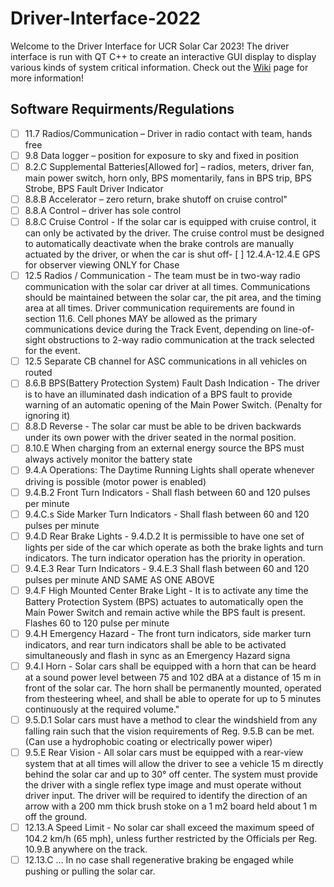 # Driver-Interface-2022

Welcome to the Driver Interface for UCR Solar Car 2023! The driver interface is run with QT C++ to create an 
interactive GUI display to display various kinds of system critical information. Check out the [Wiki](https://github.com/UCR-Solar-Car/DriverInterface/wiki) page for 
more information! 

## Software Requirments/Regulations
- [ ] 11.7 Radios/Communication – Driver in radio contact with team, hands free
- [ ] 9.8 Data logger – position for exposure to sky and fixed in position
- [ ] 8.2.C Supplemental Batteries[Allowed for] – radios, meters, driver fan, main power switch, horn only, BPS momentarily, fans in BPS trip, BPS Strobe, BPS Fault Driver Indicator
- [ ] 8.8.B Accelerator – zero return, brake shutoff on cruise control"
- [ ] 8.8.A Control – driver has sole control
- [ ] 8.8.C Cruise Control - If the solar car is equipped with cruise control, it can only be activated by the driver. The cruise control must be designed to automatically deactivate when the brake controls are manually actuated by the driver, or when the car is shut off- [ ] 12.4.A-12.4.E GPS for observer viewing ONLY for Chase
- [ ] 12.5 Radios / Communication - The team must be in two-way radio communication with the solar car driver at all times. Communications should be maintained between the solar car, the pit area, and the timing area at all times.
Driver communication requirements are found in section 11.6. Cell phones MAY be allowed as the primary
communications device during the Track Event, depending on line-of-sight obstructions to 2-way radio
communication at the track selected for the event.
- [ ] 12.5 Separate CB channel for ASC communications in all vehicles on routed
- [ ] 8.6.B BPS(Battery Protection System) Fault Dash Indication - The driver is to have an illuminated dash indication of a BPS fault to provide warning of an automatic opening of the Main Power Switch. (Penalty for ignoring it)
- [ ] 8.8.D Reverse - The solar car must be able to be driven backwards under its own power with the driver seated in the normal position.
- [ ] 8.10.E When charging from an external energy source the BPS must always actively monitor the battery state 
- [ ] 9.4.A Operations: The Daytime Running Lights shall operate whenever driving is possible (motor
power is enabled)
- [ ] 9.4.B.2 Front Turn Indicators - Shall flash between 60 and 120 pulses per minute
- [ ] 9.4.C.s Side Marker Turn Indicators - Shall flash between 60 and 120 pulses per minute
- [ ] 9.4.D Rear Brake Lights - 9.4.D.2 It is permissible to have one set of lights per side of the car which operate as both the brake lights and turn indicators. The turn indicator operation has the priority in operation.
- [ ] 9.4.E.3 Rear Turn Indicators - 9.4.E.3 Shall flash between 60 and 120 pulses per minute AND SAME AS ONE ABOVE
- [ ] 9.4.F High Mounted Center Brake Light -  It is to activate any time the Battery Protection System (BPS) actuates to
automatically open the Main Power Switch and remain active while the BPS fault is present. Flashes 60 to 120 pulse per minute 
- [ ] 9.4.H Emergency Hazard - The front turn indicators, side marker turn indicators, and rear turn indicators shall be able to be activated simultaneously and flash in sync as an Emergency Hazard signa
- [ ] 9.4.I Horn - Solar cars shall be equipped with a horn that can be heard at a sound power level between 75 and 102 dBA at a distance of 15 m in front of the solar car. The horn shall be permanently mounted, operated from thesteering wheel, and shall be able to operate for up to 5 minutes continuously at the required volume."
- [ ] 9.5.D.1 Solar cars must have a method to clear the windshield from any falling rain such that the vision
requirements of Reg. 9.5.B can be met.(Can use a hydrophobic coating or electrically power wiper)
- [ ] 9.5.E Rear Vision - All solar cars must be equipped with a rear-view system that at all times will allow the driver to see a vehicle 15 m directly behind the solar car and up to 30° off center. The system must provide the
driver with a single reflex type image and must operate without driver input. The driver will be required to
identify the direction of an arrow with a 200 mm thick brush stoke on a 1 m2
board held about 1 m off the ground.
- [ ] 12.13.A Speed Limit - No solar car shall exceed the maximum speed of 104.2 km/h (65 mph), unless further restricted by the Officials per Reg. 10.9.B anywhere on the track.
- [ ] 12.13.C ... In no case shall regenerative braking be engaged while pushing or pulling the solar car.
